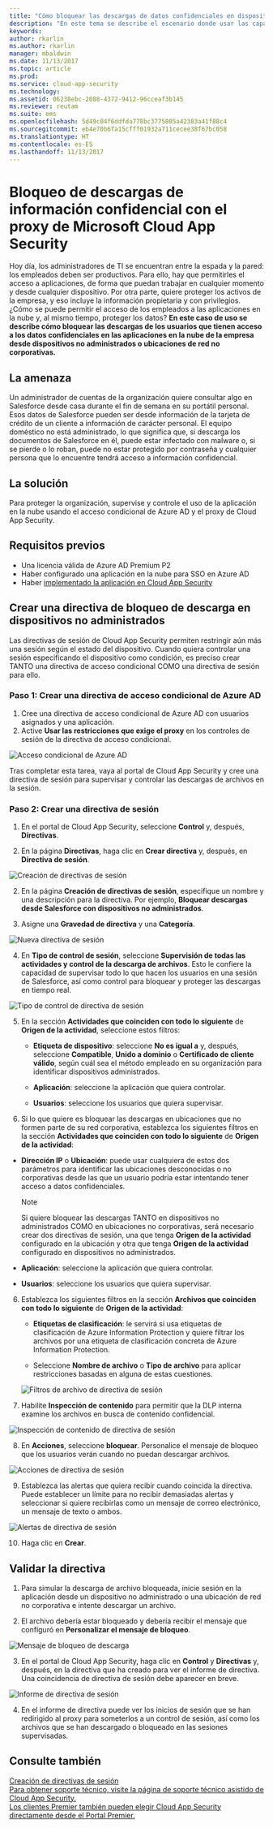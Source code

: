 ```yaml
---
title: "Cómo bloquear las descargas de datos confidenciales en dispositivos no administrados con el proxy de Cloud App Security | Microsoft Docs"
description: "En este tema se describe el escenario donde usar las capacidades del proxy de Azure AD para proteger la organización de descargas de datos confidenciales con dispositivos no administrados."
keywords: 
author: rkarlin
ms.author: rkarlin
manager: mbaldwin
ms.date: 11/13/2017
ms.topic: article
ms.prod: 
ms.service: cloud-app-security
ms.technology: 
ms.assetid: 06238ebc-2088-4372-9412-96cceaf3b145
ms.reviewer: reutam
ms.suite: ems
ms.openlocfilehash: 5d49c04f6ddfda778bc3775805a42383a41f88c4
ms.sourcegitcommit: eb4e70b6fa15cfff01932a711cecee38f67bc058
ms.translationtype: HT
ms.contentlocale: es-ES
ms.lasthandoff: 11/13/2017
---
```

# <a name="blocking-downloads-of-sensitive-information-using-the-microsoft-cloud-app-security-proxy"></a>Bloqueo de descargas de información confidencial con el proxy de Microsoft Cloud App Security


Hoy día, los administradores de TI se encuentran entre la espada y la pared: los empleados deben ser productivos. Para ello, hay que permitirles el acceso a aplicaciones, de forma que puedan trabajar en cualquier momento y desde cualquier dispositivo. Por otra parte, quiere proteger los activos de la empresa, y eso incluye la información propietaria y con privilegios. ¿Cómo se puede permitir el acceso de los empleados a las aplicaciones en la nube y, al mismo tiempo, proteger los datos? **En este caso de uso se describe cómo bloquear las descargas de los usuarios que tienen acceso a los datos confidenciales en las aplicaciones en la nube de la empresa desde dispositivos no administrados o ubicaciones de red no corporativas.**


## <a name="the-threat"></a>La amenaza
Un administrador de cuentas de la organización quiere consultar algo en Salesforce desde casa durante el fin de semana en su portátil personal. Esos datos de Salesforce pueden ser desde información de la tarjeta de crédito de un cliente a información de carácter personal. El equipo doméstico no está administrado, lo que significa que, si descarga los documentos de Salesforce en él, puede estar infectado con malware o, si se pierde o lo roban, puede no estar protegido por contraseña y cualquier persona que lo encuentre tendrá acceso a información confidencial. 

## <a name="the-solution"></a>La solución
Para proteger la organización, supervise y controle el uso de la aplicación en la nube usando el acceso condicional de Azure AD y el proxy de Cloud App Security.  

## <a name="prerequisites"></a>Requisitos previos

- Una licencia válida de Azure AD Premium P2
- Haber configurado una aplicación en la nube para SSO en Azure AD  
- Haber [implementado la aplicación en Cloud App Security](proxy-deployment-aad.md)

## <a name="create-a-block-download-policy-for-unmanaged-devices"></a>Crear una directiva de bloqueo de descarga en dispositivos no administrados  

Las directivas de sesión de Cloud App Security permiten restringir aún más una sesión según el estado del dispositivo. Cuando quiera controlar una sesión especificando el dispositivo como condición, es preciso crear TANTO una directiva de acceso condicional COMO una directiva de sesión para ello.  

### <a name="step-1-create-an-azure-ad-conditional-access-policy"></a>Paso 1: Crear una directiva de acceso condicional de Azure AD

1. Cree una directiva de acceso condicional de Azure AD con usuarios asignados y una aplicación.
2. Active **Usar las restricciones que exige el proxy** en los controles de sesión de la directiva de acceso condicional.   

 ![Acceso condicional de Azure AD](./media/proxy-deploy-restrictions-aad.png)

Tras completar esta tarea, vaya al portal de Cloud App Security y cree una directiva de sesión para supervisar y controlar las descargas de archivos en la sesión.

### <a name="step-2-create-a-session-policy"></a>Paso 2: Crear una directiva de sesión

1. En el portal de Cloud App Security, seleccione **Control** y, después, **Directivas**. 

2. En la página **Directivas**, haga clic en **Crear directiva** y, después, en **Directiva de sesión**.
 
 ![Creación de directivas de sesión](./media/create-session-policy.png)

2. En la página **Creación de directivas de sesión**, especifique un nombre y una descripción para la directiva. Por ejemplo, **Bloquear descargas desde Salesforce con dispositivos no administrados**.

3. Asigne una **Gravedad de directiva** y una **Categoría**.

 ![Nueva directiva de sesión](./media/new-session-policy.png)

4. En **Tipo de control de sesión**, seleccione **Supervisión de todas las actividades y control de la descarga de archivos**. Esto le confiere la capacidad de supervisar todo lo que hacen los usuarios en una sesión de Salesforce, así como control para bloquear y proteger las descargas en tiempo real.

 ![Tipo de control de directiva de sesión](./media/session-policy-control-type.png)

5.  En la sección **Actividades que coinciden con todo lo siguiente** de **Origen de la actividad**, seleccione estos filtros: 
    
    - **Etiqueta de dispositivo**: seleccione **No es igual a** y, después, seleccione **Compatible**, **Unido a dominio** o **Certificado de cliente válido**, según cuál sea el método empleado en su organización para identificar dispositivos administrados. 
    
    - **Aplicación**: seleccione la aplicación que quiera controlar.  

    - **Usuarios**: seleccione los usuarios que quiera supervisar.  
    
7. Si lo que quiere es bloquear las descargas en ubicaciones que no formen parte de su red corporativa, establezca los siguientes filtros en la sección **Actividades que coinciden con todo lo siguiente** de **Origen de la actividad**: 

  - **Dirección IP** o **Ubicación**: puede usar cualquiera de estos dos parámetros para identificar las ubicaciones desconocidas o no corporativas desde las que un usuario podría estar intentando tener acceso a datos confidenciales.

     > [!NOTE]
     > Si quiere bloquear las descargas TANTO en dispositivos no administrados COMO en ubicaciones no corporativas, será necesario crear dos directivas de sesión, una que tenga **Origen de la actividad** configurado en la ubicación y otra que tenga **Origen de la actividad** configurado en dispositivos no administrados.
 
   - **Aplicación**: seleccione la aplicación que quiera controlar.    
   
   - **Usuarios**: seleccione los usuarios que quiera supervisar.  

6. Establezca los siguientes filtros en la sección **Archivos que coinciden con todo lo siguiente** de **Origen de la actividad**: 
   
    - **Etiquetas de clasificación**: le servirá si usa etiquetas de clasificación de Azure Information Protection y quiere filtrar los archivos por una etiqueta de clasificación concreta de Azure Information Protection.
   
    - Seleccione **Nombre de archivo** o **Tipo de archivo** para aplicar restricciones basadas en alguna de estas cuestiones.
 
     ![Filtros de archivo de directiva de sesión](./media/session-policy-file-filters.png)

7. Habilite **Inspección de contenido** para permitir que la DLP interna examine los archivos en busca de contenido confidencial. 

 ![Inspección de contenido de directiva de sesión](./media/session-policy-content-inspection.png)

8. En **Acciones**, seleccione **bloquear**. Personalice el mensaje de bloqueo que los usuarios verán cuando no puedan descargar archivos.  

 ![Acciones de directiva de sesión](./media/session-policy-actions.png)

9. Establezca las alertas que quiera recibir cuando coincida la directiva. Puede establecer un límite para no recibir demasiadas alertas y seleccionar si quiere recibirlas como un mensaje de correo electrónico, un mensaje de texto o ambos.

 ![Alertas de directiva de sesión](./media/session-policy-alert.png)


10. Haga clic en **Crear**.  
 

## <a name="validate-your-policy"></a>Validar la directiva 

1. Para simular la descarga de archivo bloqueada, inicie sesión en la aplicación desde un dispositivo no administrado o una ubicación de red no corporativa e intente descargar un archivo. 

2. El archivo debería estar bloqueado y debería recibir el mensaje que configuró en **Personalizar el mensaje de bloqueo**. 

  ![Mensaje de bloqueo de descarga](./media/block-download-message.png)

3. En el portal de Cloud App Security, haga clic en **Control** y **Directivas** y, después, en la directiva que ha creado para ver el informe de directiva. Una coincidencia de directiva de sesión debe aparecer en breve. 
 
  ![Informe de directiva de sesión](./media/session-policy-report.png)

4. En el informe de directiva puede ver los inicios de sesión que se han redirigido al proxy para someterlos a un control de sesión, así como los archivos que se han descargado o bloqueado en las sesiones supervisadas.




## <a name="see-also"></a>Consulte también  
[Creación de directivas de sesión](session-policy-aad.md)   
[Para obtener soporte técnico, visite la página de soporte técnico asistido de Cloud App Security.](http://support.microsoft.com/oas/default.aspx?prid=16031)   
[Los clientes Premier también pueden elegir Cloud App Security directamente desde el Portal Premier.](https://premier.microsoft.com/)  
  
  